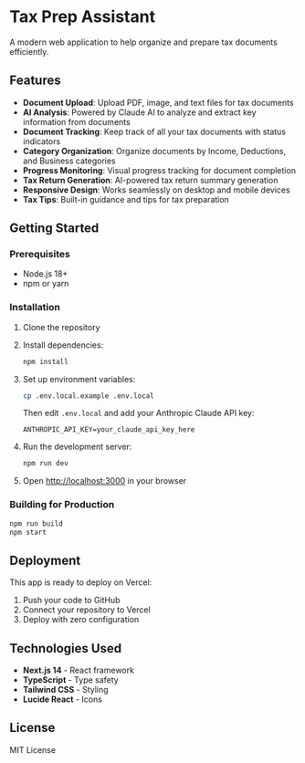 # Tax Prep Assistant

A modern web application to help organize and prepare tax documents efficiently.

## Features

- **Document Upload**: Upload PDF, image, and text files for tax documents
- **AI Analysis**: Powered by Claude AI to analyze and extract key information from documents
- **Document Tracking**: Keep track of all your tax documents with status indicators
- **Category Organization**: Organize documents by Income, Deductions, and Business categories
- **Progress Monitoring**: Visual progress tracking for document completion
- **Tax Return Generation**: AI-powered tax return summary generation
- **Responsive Design**: Works seamlessly on desktop and mobile devices
- **Tax Tips**: Built-in guidance and tips for tax preparation

## Getting Started

### Prerequisites

- Node.js 18+ 
- npm or yarn

### Installation

1. Clone the repository
2. Install dependencies:
   ```bash
   npm install
   ```

3. Set up environment variables:
   ```bash
   cp .env.local.example .env.local
   ```
   Then edit `.env.local` and add your Anthropic Claude API key:
   ```
   ANTHROPIC_API_KEY=your_claude_api_key_here
   ```

4. Run the development server:
   ```bash
   npm run dev
   ```

5. Open [http://localhost:3000](http://localhost:3000) in your browser

### Building for Production

```bash
npm run build
npm start
```

## Deployment

This app is ready to deploy on Vercel:

1. Push your code to GitHub
2. Connect your repository to Vercel
3. Deploy with zero configuration

## Technologies Used

- **Next.js 14** - React framework
- **TypeScript** - Type safety
- **Tailwind CSS** - Styling
- **Lucide React** - Icons

## License

MIT License